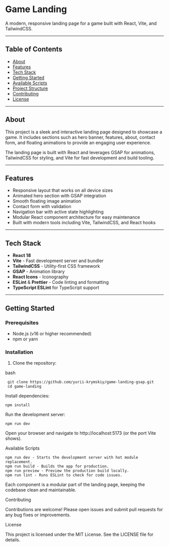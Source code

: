 # Game Landing

A modern, responsive landing page for a game built with React, Vite, and TailwindCSS.

---

## Table of Contents

- [About](#about)
- [Features](#features)
- [Tech Stack](#tech-stack)
- [Getting Started](#getting-started)
- [Available Scripts](#available-scripts)
- [Project Structure](#project-structure)
- [Contributing](#contributing)
- [License](#license)

---

## About

This project is a sleek and interactive landing page designed to showcase a game. It includes sections such as hero banner, features, about, contact form, and floating animations to provide an engaging user experience.

The landing page is built with React and leverages GSAP for animations, TailwindCSS for styling, and Vite for fast development and build tooling.

---

## Features

- Responsive layout that works on all device sizes
- Animated hero section with GSAP integration
- Smooth floating image animation
- Contact form with validation
- Navigation bar with active state highlighting
- Modular React component architecture for easy maintenance
- Built with modern tools including Vite, TailwindCSS, and React hooks

---

## Tech Stack

- **React 18**
- **Vite** - Fast development server and bundler
- **TailwindCSS** - Utility-first CSS framework
- **GSAP** - Animation library
- **React Icons** - Iconography
- **ESLint** & **Prettier** - Code linting and formatting
- **TypeScript ESLint** for TypeScript support

---

## Getting Started

### Prerequisites

- Node.js (v16 or higher recommended)
- npm or yarn

### Installation

1. Clone the repository:

bash
```
 git clone https://github.com/yurii-krymskiy/game-landing-gsap.git
 cd game-landing
 ```

Install dependencies:
```
npm install
```

Run the development server:
```
npm run dev
```

Open your browser and navigate to http://localhost:5173 (or the port Vite shows).

Available Scripts

```
npm run dev - Starts the development server with hot module replacement.
npm run build - Builds the app for production.
npm run preview - Preview the production build locally.
npm run lint - Runs ESLint to check for code issues.
```

Each component is a modular part of the landing page, keeping the codebase clean and maintainable.

Contributing

Contributions are welcome! Please open issues and submit pull requests for any bug fixes or improvements.

License

This project is licensed under the MIT License. See the LICENSE file for details.
